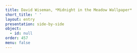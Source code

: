 ```yaml
---
title: David Wiseman, *Midnight in the Meadow Wallpaper*
short_title: ' '
layout: entry
presentation: side-by-side
object:
  - id: null
order: 457
menu: false
---
```

